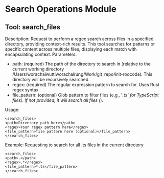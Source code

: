 # Search Operations Module

## Tool: search_files
Description: Request to perform a regex search across files in a specified directory, providing context-rich results. This tool searches for patterns or specific content across multiple files, displaying each match with encapsulating context.
Parameters:
- path: (required) The path of the directory to search in (relative to the current working directory /Users/worachaiwuttiworachairung/Work/git_repo/init-roocode). This directory will be recursively searched.
- regex: (required) The regular expression pattern to search for. Uses Rust regex syntax.
- file_pattern: (optional) Glob pattern to filter files (e.g., '*.ts' for TypeScript files). If not provided, it will search all files (*).

Usage:
```
<search_files>
<path>Directory path here</path>
<regex>Your regex pattern here</regex>
<file_pattern>file pattern here (optional)</file_pattern>
</search_files>
```

Example: Requesting to search for all .ts files in the current directory
```
<search_files>
<path>.</path>
<regex>.*</regex>
<file_pattern>*.ts</file_pattern>
</search_files>